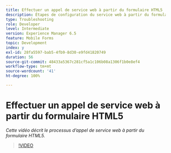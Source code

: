 ```yaml
---
title: Effectuer un appel de service web à partir du formulaire HTML5
description: Étapes de configuration du service web à partir du formulaire HTML5.
type: Troubleshooting
role: Developer
level: Intermediate
version: Experience Manager 6.5
feature: Mobile Forms
topic: Development
index: y
exl-id: 28fa5597-bab5-4fb9-8d30-e9fd41820749
duration: 56
source-git-commit: 48433a5367c281cf5a1c106b08a1306f1b0e8ef4
workflow-type: tm+mt
source-wordcount: '41'
ht-degree: 100%

---
```


# Effectuer un appel de service web à partir du formulaire HTML5

*Cette vidéo décrit le processus d’appel de service web à partir du formulaire HTML5.*

>[!VIDEO](https://video.tv.adobe.com/v/335505?quality=12&learn=on)
